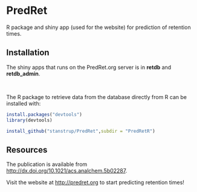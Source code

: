PredRet
==========

R package and shiny app (used for the website) for prediction of retention times.


## Installation
The shiny apps that runs on the PredRet.org server is in **retdb** and **retdb_admin**.

<br>

The R package to retrieve data from the database directly from R can be installed with:


```R
install.packages("devtools")
library(devtools)

install_github("stanstrup/PredRet",subdir = "PredRetR")
```

## Resources
The publication is available from http://dx.doi.org/10.1021/acs.analchem.5b02287.

Visit the website at http://predret.org to start predicting retention times!
